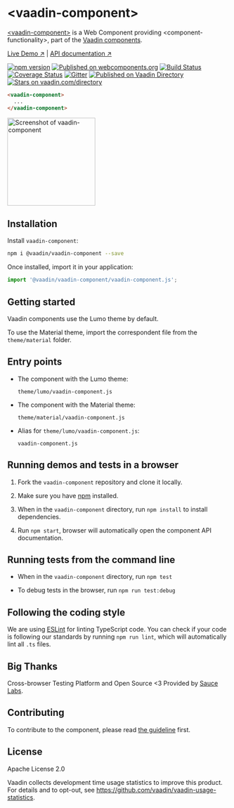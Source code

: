 # &lt;vaadin-component&gt;

[&lt;vaadin-component&gt;](https://vaadin.com/components/vaadin-component) is a Web Component providing &lt;component-functionality&gt;, part of the [Vaadin components](https://vaadin.com/components).

[Live Demo ↗](https://vaadin.com/components/vaadin-component/html-examples)
|
[API documentation ↗](https://vaadin.com/components/vaadin-component/html-api)

[![npm version](https://badgen.net/npm/v/@vaadin/vaadin-component)](https://www.npmjs.com/package/@vaadin/vaadin-component)
[![Published on webcomponents.org](https://img.shields.io/badge/webcomponents.org-published-blue.svg)](https://www.webcomponents.org/element/vaadin/vaadin-component)
[![Build Status](https://travis-ci.org/vaadin/vaadin-element.svg?branch=master)](https://travis-ci.org/vaadin/vaadin-component)
[![Coverage Status](https://coveralls.io/repos/github/vaadin/vaadin-component/badge.svg?branch=master)](https://coveralls.io/github/vaadin/vaadin-component?branch=master)
[![Gitter](https://badges.gitter.im/Join%20Chat.svg)](https://gitter.im/vaadin/web-components?utm_source=badge&utm_medium=badge&utm_campaign=pr-badge)
[![Published on Vaadin Directory](https://img.shields.io/badge/Vaadin%20Directory-published-00b4f0.svg)](https://vaadin.com/directory/component/vaadinvaadin-component)
[![Stars on vaadin.com/directory](https://img.shields.io/vaadin-directory/star/vaadin-element-directory-urlidentifier.svg)](https://vaadin.com/directory/component/vaadinvaadin-component)

```html
<vaadin-component>
  ...
</vaadin-component>
```

[<img src="https://raw.githubusercontent.com/vaadin/vaadin-component/master/screenshot.png" width="200" alt="Screenshot of vaadin-component">](https://vaadin.com/components/vaadin-component)


## Installation

Install `vaadin-component`:

```sh
npm i @vaadin/vaadin-component --save
```

Once installed, import it in your application:

```js
import '@vaadin/vaadin-component/vaadin-component.js';
```

## Getting started

Vaadin components use the Lumo theme by default.

To use the Material theme, import the correspondent file from the `theme/material` folder.

## Entry points

- The component with the Lumo theme:

  `theme/lumo/vaadin-component.js`

- The component with the Material theme:

  `theme/material/vaadin-component.js`

- Alias for `theme/lumo/vaadin-component.js`:

  `vaadin-component.js`


## Running demos and tests in a browser

1. Fork the `vaadin-component` repository and clone it locally.

1. Make sure you have [npm](https://www.npmjs.com/) installed.

1. When in the `vaadin-component` directory, run `npm install` to install dependencies.

1. Run `npm start`, browser will automatically open the component API documentation.

## Running tests from the command line

- When in the `vaadin-component` directory, run `npm test`

- To debug tests in the browser, run `npm run test:debug`


## Following the coding style

We are using [ESLint](http://eslint.org/) for linting TypeScript code. You can check if your code is
following our standards by running `npm run lint`, which will automatically lint all `.ts` files.


## Big Thanks

Cross-browser Testing Platform and Open Source <3 Provided by [Sauce Labs](https://saucelabs.com).


## Contributing

To contribute to the component, please read [the guideline](https://github.com/vaadin/vaadin-core/blob/master/CONTRIBUTING.md) first.


## License

Apache License 2.0

Vaadin collects development time usage statistics to improve this product. For details and to opt-out, see https://github.com/vaadin/vaadin-usage-statistics.
